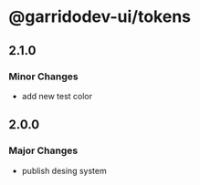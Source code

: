 # @garridodev-ui/tokens

## 2.1.0

### Minor Changes

- add new test color

## 2.0.0

### Major Changes

- publish desing system
